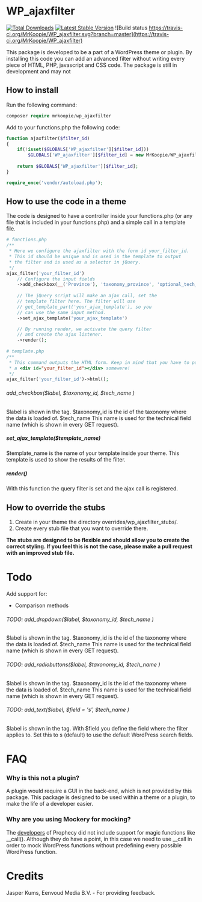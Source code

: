 # WP_ajaxfilter
[![Total Downloads](https://img.shields.io/packagist/dt/mrkoopie/wp_ajaxfilter.svg)](https://packagist.org/packages/mrkoopie/wp_ajaxfilter)
[![Latest Stable Version](https://img.shields.io/packagist/v/mrkoopie/wp_ajaxfilter.svg)](https://packagist.org/packages/mrkoopie/wp_ajaxfilter)
![Build status https://travis-ci.org/MrKoopie/WP_ajaxfilter.svg?branch=master](https://travis-ci.org/MrKoopie/WP_ajaxfilter)

This package is developed to be a part of a WordPress theme or plugin. By installing this code you can add an advanced filter without writing every piece of HTML, PHP, javascript and CSS code. The package is still in development and may not 

## How to install
Run the following command:
```php
composer require mrkoopie/wp_ajaxfilter
```

Add to your functions.php the following code:
```php
function ajaxfilter($filter_id)
{
    if(!isset($GLOBALS['WP_ajaxfilter'][$filter_id]))
        $GLOBALS['WP_ajaxfilter'][$filter_id] = new MrKoopie/WP_ajaxfilter/generator($filter_id);
    
    return $GLOBALS['WP_ajaxfilter'][$filter_id];
}

require_once('vendor/autoload.php');
```

## How to use the code in a theme
The code is designed to have a controller inside your functions.php (or any file that is included in your functions.php) and a simple call in a template file.

```php
# functions.php
/**
 * Here we configure the ajaxfilter with the form id your_filter_id.
 * This id should be unique and is used in the template to output
 * the filter and is used as a selector in jQuery.
 */
ajax_filter('your_filter_id')
    // Configure the input fields
    ->add_checkbox(__('Province'), 'taxonomy_province', 'optional_tech_name_province')
    
    // The jQuery script will make an ajax call, set the
    // template filter here. The filter will use
    // get_template_part('your_ajax_template'), so you
    // can use the same input method.
    ->set_ajax_template('your_ajax_template')

    // By running render, we activate the query filter 
    // and create the ajax listener.
    ->render();
    
# template.php
/**
 * This command outputs the HTML form. Keep in mind that you have to put
 * a <div id="your_filter_id"></div> somewere!
 */
ajax_filter('your_filter_id')->html();
```

###### add_checkbox($label, $taxonomy_id, $tech_name )
$label is shown in the <label> tag.
$taxonomy_id is the id of the taxonomy where the data is loaded of.
$tech_name This name is used for the technical field name (which is shown in every GET request).

##### set_ajax_template($template_name)
$template_name is the name of your template inside your theme. This template is used to show the results of the filter.

##### render()
With this function the query filter is set and the ajax call is registered.

## How to override the stubs
1. Create in your theme the directory overrides/wp_ajaxfilter_stubs/.
2. Create every stub file that you want to override there.

__The stubs are designed to be flexible and should allow you to create the correct styling. If you feel this is not the case, please make a pull request with an improved stub file.__

# Todo
Add support for:
- Comparison methods

###### TODO: add_dropdown($label, $taxonomy_id, $tech_name )

$label is shown in the <label> tag.
$taxonomy_id is the id of the taxonomy where the data is loaded of.
$tech_name This name is used for the technical field name (which is shown in every GET request).

###### TODO: add_radiobuttons($label, $taxonomy_id, $tech_name )
$label is shown in the <label> tag.
$taxonomy_id is the id of the taxonomy where the data is loaded of.
$tech_name This name is used for the technical field name (which is shown in every GET request).

###### TODO: add_text($label, $field = 's', $tech_name )
$label is shown in the <label> tag.
With $field you define the field where the filter applies to. Set this to s (default) to use the default WordPress search fields.

# FAQ

### Why is this not a plugin?
A plugin would require a GUI in the back-end, which is not provided by this package. This package is designed to be used within a theme or a plugin, to make the life of a developer easier.

### Why are you using Mockery for mocking?
The [developers](https://github.com/phpspec/prophecy/issues/44) of Prophecy did not include support for magic functions like __call(). Although they do have a point, in this case we need to use __call in order to mock WordPress functions without predefining every possible WordPress function.

# Credits
Jasper Kums, Eenvoud Media B.V. - For providing feedback.